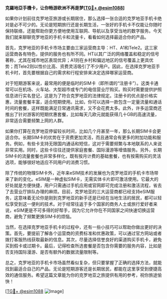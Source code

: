 **克羅地亞手機卡，让你畅游欧洲不再是梦[[TG💪+ @esim1088](https://t.me/s/esim1088)]**

如果你计划前往克罗地亚旅游或长期居住，那么选择一张合适的克罗地亚手机卡绝对是必不可少的。无论是短期旅行还是长期生活，一张好的手机卡不仅能让你随时保持联络，还能帮助你更方便地使用互联网、导航以及享受当地的数字服务。今天我们就来聊聊克罗地亚的手机卡和流量卡，看看如何选择最适合你的产品。

首先，克罗地亚的手机卡市场主要由三家运营商主导：HT、A1和Tele2。这三家运营商各有特色，提供的服务也有所不同。HT以其广泛的网络覆盖和稳定的信号著称，尤其在城市地区表现优异；A1则在乡村和偏远地区的信号覆盖上更具优势；而Tele2则以性价比高、资费灵活吸引了不少用户。因此，在选择克罗地亚手机卡时，首先要根据自己的需求和行程安排来决定选择哪家运营商。

对于短期游客来说，最常用的便是临时的SIM卡（即所谓的“注册卡”）。这类卡通常可以在机场、火车站、大型超市或专门的电信营业厅购买。购买时需要提供护照信息进行实名登记，这是为了符合克罗地亚的法律规定。注册卡的优点是价格实惠，流量套餐丰富，适合短期使用。比如，你可以选择一款包含一定量流量和通话时间的套餐，这样既能满足日常通讯需求，又不会花费太多。此外，许多运营商还推出了针对游客的短期优惠套餐，比如每天几欧元就能获得几十GB的高速流量，非常适合需要频繁上网的人群。

如果你打算在克罗地亚停留较长时间，比如几个月甚至一年，那么长期SIM卡会更适合你。长期SIM卡的优势在于资费更加灵活，而且通常会有更多的附加功能和服务。例如，有些卡支持无限国内通话和短信，这对于需要频繁与本地联系的人来说非常实用。同时，这些卡往往还提供家庭套餐、国际漫游等增值服务。另外，长期SIM卡的流量套餐也非常多样化，既有按月计费的基础套餐，也有按需购买的灵活选项，能够很好地适应不同用户的消费习惯。

除了传统的物理SIM卡外，近年来eSIM技术的发展也为克罗地亚的手机卡市场带来了新的变化。eSIM是一种虚拟SIM卡，无需实体卡片即可激活使用。它最大的好处就是方便快捷，用户只需通过手机应用或官网即可完成注册和激活流程，省去了去营业厅排队办理的麻烦。目前，克罗地亚的三大运营商都已经支持eSIM服务，这意味着无论你是刚到克罗地亚的新手还是已经在当地生活的居民，都可以轻松享受到这一便利的技术。对于经常往返于多个国家的商务人士或旅行爱好者来说，eSIM更是不可多得的好帮手，因为它允许你在不同国家之间快速切换运营商，避免了频繁更换SIM卡的烦恼。

当然，在选择克罗地亚手机卡的过程中，还有一些小技巧可以帮助你做出更好的决策。首先，要提前了解各个运营商的资费标准和优惠政策，可以通过官方网站或者拨打客服热线获取最新的信息。其次，尽量选择信誉良好的渠道购买手机卡，避免买到假卡或过期卡。最后，记得检查所选套餐是否包含你需要的服务内容，比如是否支持国际漫游、是否有额外的数据流量限制等。

总之，克罗地亚的手机卡市场虽然看似复杂，但只要掌握了正确的选择方法，就能找到最适合自己的产品。无论是短期游客还是长期居民，都能在这里享受到便捷高效的通信服务。希望这篇文章能为你的克罗地亚之旅提供有用的参考，祝你旅途愉快！

[[TG💪+ @esim1088](https://t.me/s/esim1088) ![Image](https://i.postimg.cc/4NQfJmqS/Snipaste-2025-05-13-00-14-12.png)]